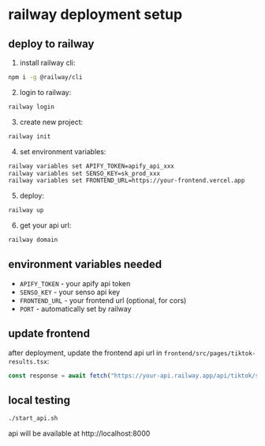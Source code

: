 # railway deployment setup

## deploy to railway

1. install railway cli:
```bash
npm i -g @railway/cli
```

2. login to railway:
```bash
railway login
```

3. create new project:
```bash
railway init
```

4. set environment variables:
```bash
railway variables set APIFY_TOKEN=apify_api_xxx
railway variables set SENSO_KEY=sk_prod_xxx
railway variables set FRONTEND_URL=https://your-frontend.vercel.app
```

5. deploy:
```bash
railway up
```

6. get your api url:
```bash
railway domain
```

## environment variables needed

- `APIFY_TOKEN` - your apify api token
- `SENSO_KEY` - your senso api key  
- `FRONTEND_URL` - your frontend url (optional, for cors)
- `PORT` - automatically set by railway

## update frontend

after deployment, update the frontend api url in `frontend/src/pages/tiktok-results.tsx`:

```typescript
const response = await fetch("https://your-api.railway.app/api/tiktok/search", {
```

## local testing

```bash
./start_api.sh
```

api will be available at http://localhost:8000
